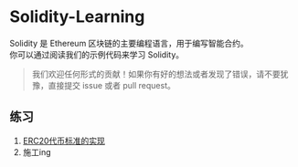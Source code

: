 # Solidity-Learning

Solidity 是 Ethereum 区块链的主要编程语言，用于编写智能合约。\
你可以通过阅读我们的示例代码来学习 Solidity。

> 我们欢迎任何形式的贡献！如果你有好的想法或者发现了错误，请不要犹豫，直接提交 issue 或者 pull request。

## 练习
1. [ERC20代币标准的实现](https://github.com/SZU-BlockchainAssociation/ERC20-SZUBA)
2. 施工ing